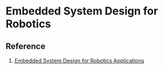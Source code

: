# Embedded System Design for Robotics



## Reference
1. [Embedded System Design for Robotics Applications](https://medium.com/@lanceharvieruntime/embedded-system-design-for-robotics-applications-1c5387209d00)
